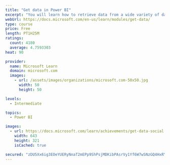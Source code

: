 ```yaml
---
title: "Get data in Power BI"
excerpt: "You will learn how to retrieve data from a wide variety of data sources, including Microsoft Excel, relational databases, and NoSQL data stores. You will also learn how to improve performance while retrieving data."
webUrl: https://docs.microsoft.com/en-us/learn/modules/get-data/
type: course
price: Free
length: PT1H25M
ratings:
  count: 4180
  average: 4.7593303
heat: 90

provider:
  name: Microsoft Learn
  domain: microsoft.com
  images:
    - url: /assets/images/organizations/microsoft.com-50x50.jpg
      width: 50
      height: 50

levels:
  - Intermediate

topics:
  - Power BI

images:
  - url: https://docs.microsoft.com/learn/achievements/get-data-social.png
    width: 643
    height: 321
    isCached: true

secured: "zDU5Xx6ig3EOeYUERyNnaT2mEPp9ShPsjMDKibPAsrVy1Yf6W7wSNzGQ4HxRYPwiA/+37kWTyVesm/06nPMDjcHKcH1bFOkBSeL60L8j32hmj8K/u5NllmA2kEBHT7bdrQAvxCHb0ue0w4aJSf/+c6Eqn5/eUZt690YlnSXaDWLbiU/EIWvMYP5A5Kcu6ATWSYRvAZK7elEuaKeoaL5meDhAmB7oYpxaIxpNNZsxhhYXTY6FhpDrg/ByKvQ4ghcD+tmJkKwj1O82D2B0e844AC47ynG5Td/LXCAogofOXKEULnxJkAVHAUFPwpQL79PKhIqu9WnSRFRVav82fqL1Ntqbl3gMTbTxnImOf2+/rrjjLGw+CZxlrtQXbGUT7xEEV1XXDAyRf48YTjHRvgKaZU9Ppjl/I+H57BWimXUiphk=;bsLD1ZYBMJWdX11I4UX0Jg=="
---
```


